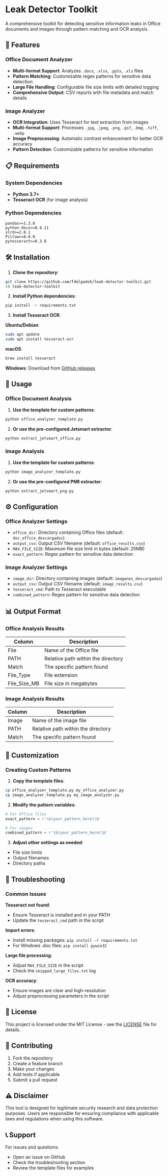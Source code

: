 # Leak Detector Toolkit

A comprehensive toolkit for detecting sensitive information leaks in Office documents and images through pattern matching and OCR analysis.

## 🚀 Features

### Office Document Analyzer
- **Multi-format Support**: Analyzes `.docx`, `.xlsx`, `.pptx`, `.xls` files
- **Pattern Matching**: Customizable regex patterns for sensitive data detection
- **Large File Handling**: Configurable file size limits with detailed logging
- **Comprehensive Output**: CSV reports with file metadata and match details

### Image Analyzer
- **OCR Integration**: Uses Tesseract for text extraction from images
- **Multi-format Support**: Processes `.jpg`, `.jpeg`, `.png`, `.gif`, `.bmp`, `.tiff`, `.webp`
- **Image Preprocessing**: Automatic contrast enhancement for better OCR accuracy
- **Pattern Detection**: Customizable patterns for sensitive information

## 📋 Requirements

### System Dependencies
- **Python 3.7+**
- **Tesseract OCR** (for image analysis)

### Python Dependencies
```
pandas>=1.3.0
python-docx>=0.8.11
xlrd>=2.0.1
Pillow>=8.0.0
pytesseract>=0.3.8
```

## 🛠️ Installation

1. **Clone the repository**:
```bash
git clone https://github.com/fdelgadoh/leak-detector-toolkit.git
cd leak-detector-toolkit
```

2. **Install Python dependencies**:
```bash
pip install -r requirements.txt
```

3. **Install Tesseract OCR**:

**Ubuntu/Debian**:
```bash
sudo apt update
sudo apt install tesseract-ocr
```

**macOS**:
```bash
brew install tesseract
```

**Windows**:
Download from [GitHub releases](https://github.com/UB-Mannheim/tesseract/wiki)

## 📖 Usage

### Office Document Analysis

1. **Use the template for custom patterns**:
```bash
python office_analyzer_template.py
```

2. **Or use the pre-configured Jetsmart extractor**:
```bash
python extract_jetsmart_office.py
```

### Image Analysis

1. **Use the template for custom patterns**:
```bash
python image_analyzer_template.py
```

2. **Or use the pre-configured PNR extractor**:
```bash
python extract_jetsmart_png.py
```

## ⚙️ Configuration

### Office Analyzer Settings
- `office_dir`: Directory containing Office files (default: `doc_office_descargados`)
- `output_csv`: Output CSV filename (default: `office_results.csv`)
- `MAX_FILE_SIZE`: Maximum file size limit in bytes (default: 20MB)
- `exact_pattern`: Regex pattern for sensitive data detection

### Image Analyzer Settings
- `image_dir`: Directory containing images (default: `imagenes_descargadas`)
- `output_csv`: Output CSV filename (default: `image_results.csv`)
- `tesseract_cmd`: Path to Tesseract executable
- `combined_pattern`: Regex pattern for sensitive data detection

## 📊 Output Format

### Office Analysis Results
| Column | Description |
|--------|-------------|
| File | Name of the Office file |
| PATH | Relative path within the directory |
| Match | The specific pattern found |
| File_Type | File extension |
| File_Size_MB | File size in megabytes |

### Image Analysis Results
| Column | Description |
|--------|-------------|
| Image | Name of the image file |
| PATH | Relative path within the directory |
| Match | The specific pattern found |

## 🔧 Customization

### Creating Custom Patterns

1. **Copy the template files**:
```bash
cp office_analyzer_template.py my_office_analyzer.py
cp image_analyzer_template.py my_image_analyzer.py
```

2. **Modify the pattern variables**:
```python
# For Office files
exact_pattern = r'\b(your_pattern_here)\b'

# For images
combined_pattern = r'\b(your_pattern_here)\b'
```

3. **Adjust other settings as needed**:
- File size limits
- Output filenames
- Directory paths

## 🐛 Troubleshooting

### Common Issues

**Tesseract not found**:
- Ensure Tesseract is installed and in your PATH
- Update the `tesseract_cmd` path in the script

**Import errors**:
- Install missing packages: `pip install -r requirements.txt`
- For Windows .doc files: `pip install pywin32`

**Large file processing**:
- Adjust `MAX_FILE_SIZE` in the script
- Check the `skipped_large_files.txt` log

**OCR accuracy**:
- Ensure images are clear and high-resolution
- Adjust preprocessing parameters in the script

## 📝 License

This project is licensed under the MIT License - see the [LICENSE](LICENSE) file for details.

## 🤝 Contributing

1. Fork the repository
2. Create a feature branch
3. Make your changes
4. Add tests if applicable
5. Submit a pull request

## ⚠️ Disclaimer

This tool is designed for legitimate security research and data protection purposes. Users are responsible for ensuring compliance with applicable laws and regulations when using this software.

## 📞 Support

For issues and questions:
- Open an issue on GitHub
- Check the troubleshooting section
- Review the template files for examples 